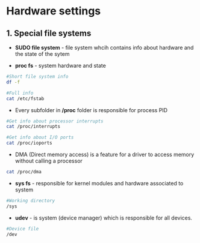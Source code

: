 # Hardware settings

## 1. Special file systems

- **SUDO file system** - file system whcih contains info about hardware and the state of the sytem

- **proc fs** - system hardware and state

```bash
#Short file system info 
df -f

#Full info
cat /etc/fstab
```
- Every subfolder in **/proc** folder is responsible for process PID

```bash
#Get info about processor interrupts
cat /proc/interrupts

#Get info about I/O ports
cat /proc/ioports
```

- DMA (Direct memory access) is a feature for a driver to access memory without calling a processor

```bash
cat /proc/dma
```

- **sys fs** - responsible for kernel modules and hardware associated to system

```bash
#Working directory
/sys
```

- **udev** - is system (device manager) which is responsible for all devices. 

```bash
#Device file
/dev
```


